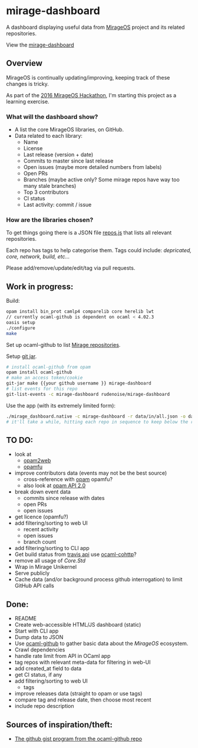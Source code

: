 # mirage-dashboard

A dashboard displaying useful data from
[MirageOS](https://mirage.io/) project and its related
repositories.

View the [mirage-dashboard](http://rudenoise.github.io/mirage-dashboard/)

## Overview

MirageOS is continually updating/improving, keeping track of these
changes is tricky.

As part of the [2016 MirageOS Hackathon](http://canopy.mirage.io),
I'm starting this project as a learning exercise.

### What will the dashboard show?

* A list the core MirageOS libraries, on GitHub.
* Data related to each library:
  * Name
  * License
  * Last release (version + date)
  * Commits to master since last release
  * Open issues (maybe more detailed numbers from labels)
  * Open PRs
  * Branches (maybe active only? Some mirage repos have way too many stale branches)
  * Top 3 contributors
  * CI status
  * Last activity: commit / issue

### How are the libraries chosen?

To get things going there is a JSON file
[repos.js](https://raw.githubusercontent.com/rudenoise/mirage-dashboard/master/data/in/all.json)
that lists all relevant repositories.

Each repo has tags to help categorise them. Tags could include:
_depricated, core, network, build, etc..._

Please add/remove/update/edit/tag via pull requests.

## Work in progress:

Build:
```sh
opam install bin_prot camlp4 comparelib core herelib lwt
// currently ocaml-github is dependent on ocaml < 4.02.3
oasis setup
./configure
make
```

Set up ocaml-github to list [Mirage repositories](https://github.com/mirage).

Setup [git jar](https://github.com/mirage/ocaml-github#git-jar).

```sh
# install ocaml-github from opam
opam install ocaml-github
# make an access token/cookie
git-jar make {{your github username }} mirage-dashboard
# list events for this repo
git-list-events -c mirage-dashboard rudenoise/mirage-dashboard
```

Use the app (with its extremely limited form):

```sh
./mirage_dashboard.native -c mirage-dashboard -r data/in/all.json -o data/out/all.json
# it'll take a while, hitting each repo in sequence to keep below the rate limit
```

## TO DO:

* look at
  * [opam2web](https://github.com/ocaml/opam2web)
  * [opamfu](https://github.com/ocamllabs/opamfu)
* improve contributors data (events may not be the best source)
  * cross-reference with [opam](https://github.com/ocaml/opam-repository)
    opamfu?
  * also look at [opam API 2.0](https://opam.ocaml.org/doc/2.0/api/)
* break down event data
  * commits since release with dates
  * open PRs
  * open issues
* get licence (opamfu?)
* add filtering/sorting to web UI
  * recent activity
  * open issues
  * branch count
* add filtering/sorting to CLI app
* Get build status from
  [travis api](https://api.travis-ci.org/repositories/mirage/ocaml-cohttp.json?branch=master)
  use [ocaml-cohttp](https://github.com/mirage/ocaml-cohttp)?
* remove all usage of _Core.Std_
* Wrap in Mirage Unikernel
* Serve publicly
* Cache data (and/or background process github interrogation) to limit GitHub API calls

## Done:

* README
* Create web-accessible HTML/JS dashboard (static)
* Start with CLI app
* Dump data to JSON
* Use [ocaml-github](https://github.com/mirage/ocaml-github) to
  gather basic data about the _MirageOS_ ecosystem.
* Crawl dependencies
* handle rate limit from API in OCaml app
* tag repos with relevant meta-data for filtering in web-UI
* add created_at field to data
* get CI status, if any
* add filtering/sorting to web UI
  * tags
* improve releases data (straight to opam or use tags)
* compare tag and release date, then choose most recent
* include repo description

## Sources of inspiration/theft:

* [The github gist program from the ocaml-github repo](https://github.com/mirage/ocaml-github/blob/master/gist/gist.ml)
